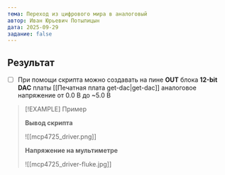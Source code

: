 ```yaml
---
тема: Переход из цифрового мира в аналоговый
автор: Иван Юрьевич Потылицын
дата: 2025-09-29
задание: false
---
```


## Результат

- [ ] При помощи скрипта можно создавать на пине **OUT** блока **12-bit DAC** платы [[Печатная плата get-dac|get-dac]] аналоговое напряжение от 0.0 В до ~5.0 В

> [!EXAMPLE] Пример
> 
> **Вывод скрипта**
> 
> ![[mcp4725_driver.png]]
> 
> **Напряжение на мультиметре**
> 
> ![[mcp4725_driver-fluke.jpg]]

